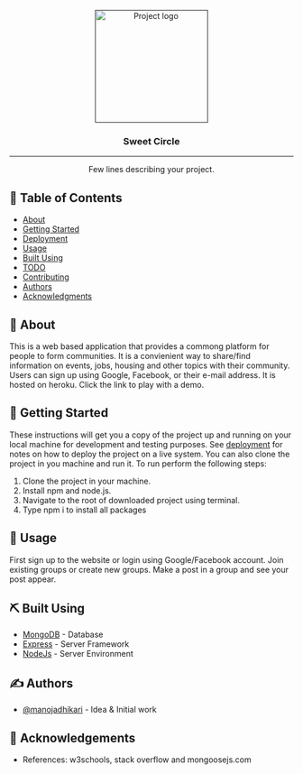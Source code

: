 <p align="center">
  <a href="" rel="noopener">
 <img width=200px height=200px src="https://i.imgur.com/6wj0hh6.jpg" alt="Project logo"></a>
</p>

<h3 align="center">Sweet Circle</h3>

---

<p align="center"> Few lines describing your project.
    <br> 
</p>

## 📝 Table of Contents
- [About](#about)
- [Getting Started](#getting_started)
- [Deployment](#deployment)
- [Usage](#usage)
- [Built Using](#built_using)
- [TODO](../TODO.md)
- [Contributing](../CONTRIBUTING.md)
- [Authors](#authors)
- [Acknowledgments](#acknowledgement)

## 🧐 About <a name = "about"></a>
This is a web based application that provides a commong platform for people to form communities. It is a convienient way to share/find information on events, jobs, housing and other topics with their community. Users can sign up using Google, Facebook, or their e-mail address. It is hosted on heroku. Click the link to play with a demo.

## 🏁 Getting Started <a name = "getting_started"></a>
These instructions will get you a copy of the project up and running on your local machine for development and testing purposes. See [deployment](#deployment) for notes on how to deploy the project on a live system.
You can also clone the project in you machine and run it. To run perform the following steps:
1. Clone the project in your machine.
2. Install npm and node.js.
3. Navigate to the root of downloaded project using terminal.
4. Type npm i to install all packages


## 🎈 Usage <a name="usage"></a>
First sign up to the website or login using Google/Facebook account. Join existing groups or create new groups. Make a post in a group and see your post appear. 


## ⛏️ Built Using <a name = "built_using"></a>
- [MongoDB](https://www.mongodb.com/) - Database
- [Express](https://expressjs.com/) - Server Framework
- [NodeJs](https://nodejs.org/en/) - Server Environment

## ✍️ Authors <a name = "authors"></a>
- [@manojadhikari](https://github.com/manojadhikari) - Idea & Initial work


## 🎉 Acknowledgements <a name = "acknowledgement"></a>
- References: w3schools, stack overflow and mongoosejs.com
